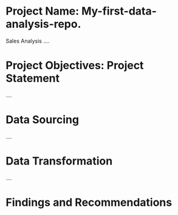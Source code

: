 # Project Name: My-first-data-analysis-repo.
Sales Analysis
....

# Project Objectives: Project Statement 

....

# Data Sourcing 

....

# Data Transformation 

....

# Findings and Recommendations 
